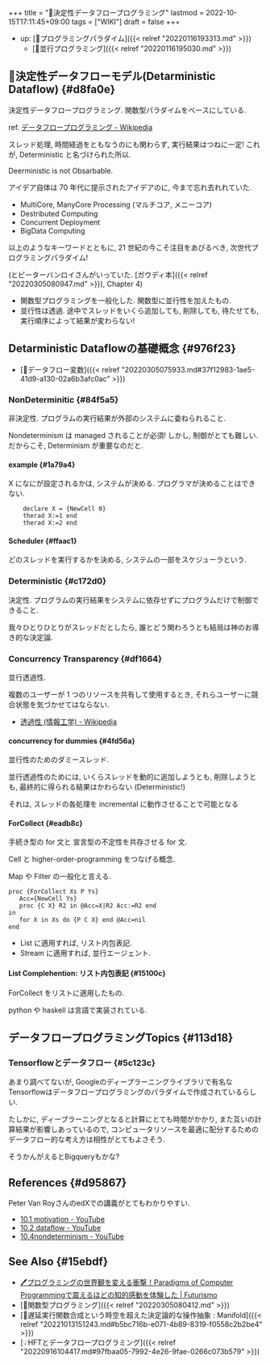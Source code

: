 +++
title = "📝決定性データフロープログラミング"
lastmod = 2022-10-15T17:11:45+09:00
tags = ["WIKI"]
draft = false
+++

-   up: [📁プログラミングパラダイム]({{< relref "20220116193313.md" >}})
    -   [📁並行プログラミング]({{< relref "20220116195030.md" >}})


## 📝決定性データフローモデル(Detarministic Dataflow) {#d8fa0e}

決定性データフロープログラミング. 関数型パラダイムをべースにしている.

ref. [データフロープログラミング - Wikipedia](http://ja.wikipedia.org/wiki/%E3%83%87%E3%83%BC%E3%82%BF%E3%83%95%E3%83%AD%E3%83%BC%E3%83%97%E3%83%AD%E3%82%B0%E3%83%A9%E3%83%9F%E3%83%B3%E3%82%B0)

スレッド処理, 時間経過をともなうのにも関わらず, 実行結果はつねに一定! これが, Deterministic と名づけられた所以.

Deerministic is not Obsarbable.

アイデア自体は 70 年代に提示されたアイデアのに, 今まで忘れ去れれていた.

-   MultiCore, ManyCore Processing (マルチコア, メニーコア)
-   Destributed Computing
-   Concurrent Deployment
-   BigData Computing

以上のようなキーワードとともに, 21 世紀の今こそ注目をあびるべき, 次世代プログラミングパラダイム!

(とピーターバンロイさんがいっていた. [ガウディ本]({{< relref "20220305080947.md" >}}), Chapter 4)

-   関数型プログラミングを一般化した. 関数型に並行性を加えたもの.
-   並行性は透過. 途中でスレッドをいくら追加しても, 削除しても, 待たせても, 実行順序によって結果が変わらない!


## Detarministic Dataflowの基礎概念 {#976f23}

-   [📝データフロー変数]({{< relref "20220305075933.md#37f12983-1ae5-41d9-a130-02a6b3afc0ac" >}})


### NonDeterminitic {#84f5a5}

非決定性. プログラムの実行結果が外部のシステムに委ねられること.

Nondeterminism は managed されることが必須! しかし, 制御がとても難しい. だからこそ, Determinism が重要なのだと.


#### example {#1a79a4}

X になにが設定されるかは, システムが決める. プログラマが決めることはできない.

```oz
    declare X = {NewCell 0}
    therad X:=1 end
    therad X:=2 end
```


#### Scheduler {#ffaac1}

どのスレッドを実行するかを決める, システムの一部をスケジューラという.


### Deterministic {#c172d0}

決定性. プログラムの実行結果をシステムに依存せずにプログラムだけで制御できること.

我々ひとりひとりがスレッドだとしたら, 誰とどう関わろうとも結局は神のお導き的な決定論.


### Concurrency Transparency {#df1664}

並行透過性.

複数のユーザーが 1 つのリソースを共有して使用するとき, それらユーザーに競合状態を気づかせてはならない.

-   [透過性 (情報工学) - Wikipedia](http://ja.wikipedia.org/wiki/%E9%80%8F%E9%81%8E%E6%80%A7_(%E6%83%85%E5%A0%B1%E5%B7%A5%E5%AD%A6))


#### concurrency for dummies {#4fd56a}

並行性のためのダミースレッド.

並行透過性のためには, いくらスレッドを動的に追加しようとも, 削除しようとも, 最終的に得られる結果はかわらない (Deterministic!)

それは, スレッドの各処理を incremental に動作させることで可能となる


#### ForCollect {#eadb8c}

手続き型の for 文と 宣言型の不定性を共存させる for 文.

Cell と higher-order-programming をつなげる概念.

Map や Filter の一般化と言える.

```oz
proc {ForCollect Xs P Ys}
   Acc={NewCell Ys}
   proc {C X} R2 in @Acc=X|R2 Acc:=R2 end
in
   for X in Xs do {P C X} end @Acc=nil
end
```

-   List に適用すれば, リスト内包表記.
-   Stream に適用すれば, 並行エージェント.


#### List Complehention: リスト内包表記 {#15100c}

ForCollect をリストに適用したもの.

python や haskell は言語で実装されている.


## データフロープログラミングTopics {#113d18}


### Tensorflowとデータフロー {#5c123c}

あまり調べてないが, Googleのディープラーニングライブラリで有名なTensorflowはデータフロープログラミングのパラダイムで作成されているらしい.

たしかに, ディープラーニングとなると計算にとても時間がかかり, また互いの計算結果が影響しあっているので, コンピュータリソースを最適に配分するためのデータフロー的な考え方は相性がとてもよさそう.

そうかんがえるとBigqueryもかな?


## References {#d95867}

Peter Van RoyさんのedXでの講義がとてもわかりやすい.

-   [10.1 motivation - YouTube](https://www.youtube.com/watch?v=iKRkraqx-U0&list=PLw454N-VXALSIzIe_eL5U8L4S68v2X_ak&index=119)
-   [10.2 dataflow - YouTube](https://www.youtube.com/watch?v=DUtFPo3hBd8)
-   [10.4nondeterminism - YouTube](https://www.youtube.com/watch?v=S0Bd9d-bmSY&list=PLw454N-VXALSIzIe_eL5U8L4S68v2X_ak&index=124)


## See Also {#15ebdf}

-   [🖊プログラミングの世界観を変える衝撃！Paradigms of Computer Programmingで震えるほどの知的感動を体験した | Futurismo](https://futurismo.biz/archives/2427/)
-   [📝関数型プログラミング]({{< relref "20220305080412.md" >}})
-   [🤔遅延実行関数合成という時空を超えた決定論的な操作抽象 : Manifold]({{< relref "20221013151243.md#b5bc716b-e071-4b89-8319-f0558c2b2be4" >}})
-   [💡HFTとデータフロープログラミング]({{< relref "20220916104417.md#97fbaa05-7992-4e26-9fae-0266c073b579" >}})
